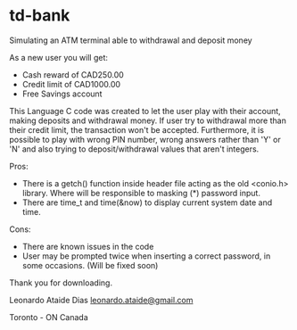 # td-bank
Simulating an ATM terminal able to withdrawal and deposit money


As a new user you will get:

  * Cash reward of CAD250.00
  * Credit limit of CAD1000.00
  * Free Savings account
  
This Language C code was created to let the user play with their account, making deposits
and withdrawal money. If user try to withdrawal more than their credit limit, the transaction
won't be accepted. Furthermore, it is possible to play with wrong PIN number, wrong answers rather
than 'Y' or 'N' and also trying to deposit/withdrawal values that aren't integers.

Pros:
- There is a getch() function inside header file acting as the old <conio.h> library.
Where will be responsible to masking (*) password input.
- There are time_t and time(&now) to display current system date and time.

Cons:
- There are known issues in the code
- User may be prompted twice when inserting a correct password, in some occasions. (Will be fixed soon)


Thank you for downloading.

Leonardo Ataide Dias
leonardo.ataide@gmail.com

Toronto - ON
Canada
